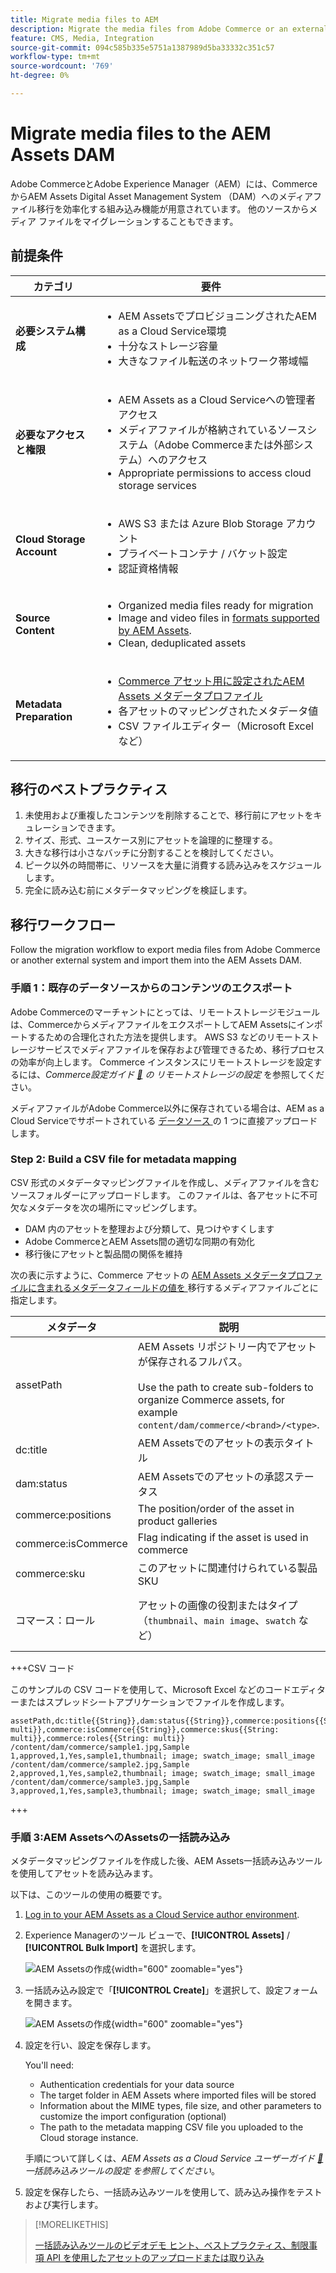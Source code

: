 ```yaml
---
title: Migrate media files to AEM
description: Migrate the media files from Adobe Commerce or an external source into the AEM Assets DAM.
feature: CMS, Media, Integration
source-git-commit: 094c585b335e5751a1387989d5ba33332c351c57
workflow-type: tm+mt
source-wordcount: '769'
ht-degree: 0%

---
```


# Migrate media files to the AEM Assets DAM

Adobe CommerceとAdobe Experience Manager（AEM）には、CommerceからAEM Assets Digital Asset Management System （DAM）へのメディアファイル移行を効率化する組み込み機能が用意されています。 他のソースからメディア ファイルをマイグレーションすることもできます。

## 前提条件

| カテゴリ | 要件 |
|----------|-------------|
| **必要システム構成** | <ul><li>AEM AssetsでプロビジョニングされたAEM as a Cloud Service環境</li><li>十分なストレージ容量</li><li>大きなファイル転送のネットワーク帯域幅</li></ul> |
| **必要なアクセスと権限** | <ul><li>AEM Assets as a Cloud Serviceへの管理者アクセス</li><li>メディアファイルが格納されているソースシステム（Adobe Commerceまたは外部システム）へのアクセス</li><li>Appropriate permissions to access cloud storage services</li></ul> |
| **Cloud Storage Account** | <ul><li>AWS S3 または Azure Blob Storage アカウント</li><li>プライベートコンテナ / バケット設定</li><li>認証資格情報</li></ul> |
| **Source Content** | <ul><li>Organized media files ready for migration</li><li>Image and video files in <a href="https://experienceleague.adobe.com/ja/docs/experience-manager-cloud-service/content/assets/file-format-support#image-formats">formats supported by AEM Assets</a>.</li><li>Clean, deduplicated assets</li></li> |
| **Metadata Preparation** | <ul><li><a href="https://experienceleague.adobe.com/ja/docs/commerce-admin/content-design/aem-asset-management/getting-started/aem-assets-configure-aem">Commerce アセット用に設定されたAEM Assets メタデータプロファイル </a></li><li>各アセットのマッピングされたメタデータ値</li><li>CSV ファイルエディター（Microsoft Excel など）</li></ul> |

## 移行のベストプラクティス

1. 未使用および重複したコンテンツを削除することで、移行前にアセットをキュレーションできます。
1. サイズ、形式、ユースケース別にアセットを論理的に整理する。
1. 大きな移行は小さなバッチに分割することを検討してください。
1. ピーク以外の時間帯に、リソースを大量に消費する読み込みをスケジュールします。
1. 完全に読み込む前にメタデータマッピングを検証します。

## 移行ワークフロー

Follow the migration workflow to export media files from Adobe Commerce or another external system and import them into the AEM Assets DAM.

### 手順 1：既存のデータソースからのコンテンツのエクスポート

Adobe Commerceのマーチャントにとっては、リモートストレージモジュールは、CommerceからメディアファイルをエクスポートしてAEM Assetsにインポートするための合理化された方法を提供します。 AWS S3 などのリモートストレージサービスでメディアファイルを保存および管理できるため、移行プロセスの効率が向上します。 Commerce インスタンスにリモートストレージを設定するには、*Commerce設定ガイド [&#128279;](https://experienceleague.adobe.com/ja/docs/commerce-operations/configuration-guide/storage/remote-storage/remote-storage-aws-s3) の  リモートストレージの設定* を参照してください。

メディアファイルがAdobe Commerce以外に保存されている場合は、AEM as a Cloud Serviceでサポートされている [ データソース ](https://experienceleague.adobe.com/ja/docs/experience-manager-cloud-service/content/assets/assets-view/bulk-import-assets-view#prerequisites) の 1 つに直接アップロードします。

### Step 2: Build a CSV file for metadata mapping

CSV 形式のメタデータマッピングファイルを作成し、メディアファイルを含むソースフォルダーにアップロードします。 このファイルは、各アセットに不可欠なメタデータを次の場所にマッピングします。

- DAM 内のアセットを整理および分類して、見つけやすくします
- Adobe CommerceとAEM Assets間の適切な同期の有効化
- 移行後にアセットと製品間の関係を維持

次の表に示すように、Commerce アセットの [AEM Assets メタデータプロファイルに含まれるメタデータフィールドの値を ](aem-assets-configure-aem.md) 移行するメディアファイルごとに指定します。

| メタデータ | 説明 | 値 |
|-------|-------------|--------|
| assetPath | AEM Assets リポジトリー内でアセットが保存されるフルパス。<br><br>Use the path to create sub-folders to organize Commerce assets, for example `content/dam/commerce/<brand>/<type>`. | `/content/dam/commerce/<sub-folder>/..<filename>` |
| dc:title | AEM Assetsでのアセットの表示タイトル | 文字列値（例：`Sample 1`） |
| dam:status | AEM Assetsでのアセットの承認ステータス | `approved` |
| commerce:positions | The position/order of the asset in product galleries | Numeric value (e.g., &quot;1&quot;) |
| commerce:isCommerce | Flag indicating if the asset is used in commerce | `Yes` |
| commerce:sku | このアセットに関連付けられている製品 SKU | 文字列値（例：`sample1`） |
| コマース：ロール | アセットの画像の役割またはタイプ（`thumbnail`、`main image`、`swatch` など） | セミコロンで区切られた複数の値（例：&quot;thumbnail; image; swatch_image; small_image&quot;） |

+++CSV コード

このサンプルの CSV コードを使用して、Microsoft Excel などのコードエディターまたはスプレッドシートアプリケーションでファイルを作成します。

```csv
assetPath,dc:title{{String}},dam:status{{String}},commerce:positions{{String: multi}},commerce:isCommerce{{String}},commerce:skus{{String: multi}},commerce:roles{{String: multi}}
/content/dam/commerce/sample1.jpg,Sample 1,approved,1,Yes,sample1,thumbnail; image; swatch_image; small_image
/content/dam/commerce/sample2.jpg,Sample 2,approved,1,Yes,sample2,thumbnail; image; swatch_image; small_image
/content/dam/commerce/sample3.jpg,Sample 3,approved,1,Yes,sample3,thumbnail; image; swatch_image; small_image
```

+++

### 手順 3:AEM AssetsへのAssetsの一括読み込み

メタデータマッピングファイルを作成した後、AEM Assets一括読み込みツールを使用してアセットを読み込みます。

以下は、このツールの使用の概要です。

1. [Log in to your AEM Assets as a Cloud Service author environment](https://experienceleague.adobe.com/ja/docs/experience-manager-cloud-service/content/onboarding/journey/aem-users#login-aem).

1. Experience Managerのツール ビューで、**[!UICONTROL Assets]** / **[!UICONTROL Bulk Import]** を選択します。

   ![AEM Assetsの作成 ](./assets/aem-assets-bulk-import-selection.png){width="600" zoomable="yes"}

1. 一括読み込み設定で「**[!UICONTROL Create]**」を選択して、設定フォームを開きます。

   ![AEM Assetsの作成 ](./assets/aem-assets-bulk-import-configuration.png){width="600" zoomable="yes"}

1. 設定を行い、設定を保存します。

   You&#39;ll need:

   - Authentication credentials for your data source
   - The target folder in AEM Assets where imported files will be stored
   - Information about the MIME types, file size, and other parameters to customize the import configuration (optional)
   - The path to the metadata mapping CSV file you uploaded to the Cloud storage instance.

   手順について詳しくは、*AEM Assets as a Cloud Service ユーザーガイド [&#128279;](https://experienceleague.adobe.com/ja/docs/experience-manager-cloud-service/content/assets/manage/add-assets#configure-bulk-ingestor-tool) 一括読み込みツールの設定  を参照してください*。

1. 設定を保存したら、一括読み込みツールを使用して、読み込み操作をテストおよび実行します。

>[!MORELIKETHIS]
>
>[ 一括読み込みツールのビデオデモ ](https://experienceleague.adobe.com/ja/docs/experience-manager-cloud-service/content/assets/manage/add-assets#asset-bulk-ingestor)
>[ヒント、ベストプラクティス、制限事項 ](https://experienceleague.adobe.com/ja/docs/experience-manager-cloud-service/content/assets/manage/add-assets#tips-limitations)
>[API を使用したアセットのアップロードまたは取り込み ](https://experienceleague.adobe.com/ja/docs/experience-manager-cloud-service/content/assets/admin/developer-reference-material-apis#asset-upload)

